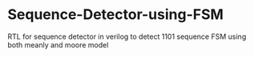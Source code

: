 # Sequence-Detector-using-FSM
RTL for sequence detector in verilog to detect 1101 sequence
FSM using both meanly and moore model
